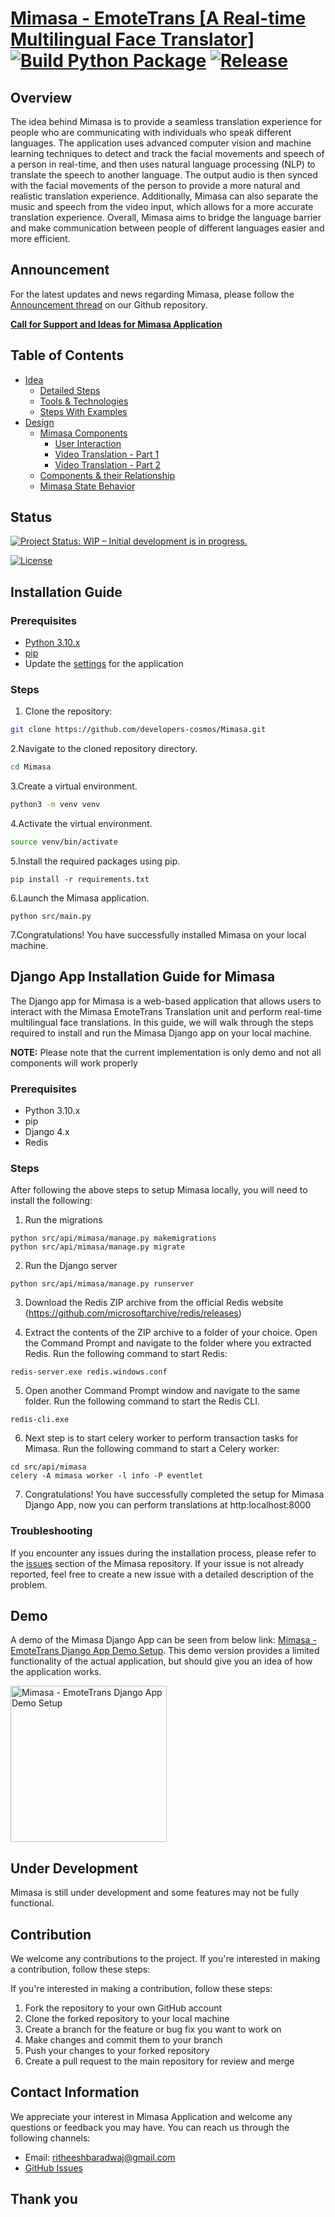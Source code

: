 # [Mimasa - EmoteTrans [A Real-time Multilingual Face Translator]](https://github.com/developers-cosmos/Mimasa) [![Build Python Package](https://github.com/developers-cosmos/Mimasa/actions/workflows/python-build.yml/badge.svg?branch=main)](https://github.com/developers-cosmos/Mimasa/actions/workflows/python-build.yml) [![Release](https://github.com/developers-cosmos/Mimasa/actions/workflows/release.yml/badge.svg)](https://github.com/developers-cosmos/Mimasa/actions/workflows/release.yml)

## Overview

The idea behind Mimasa is to provide a seamless translation experience for people who are communicating with individuals who speak different languages. The application uses advanced computer vision and machine learning techniques to detect and track the facial movements and speech of a person in real-time, and then uses natural language processing (NLP) to translate the speech to another language. The output audio is then synced with the facial movements of the person to provide a more natural and realistic translation experience. Additionally, Mimasa can also separate the music and speech from the video input, which allows for a more accurate translation experience. Overall, Mimasa aims to bridge the language barrier and make communication between people of different languages easier and more efficient.

## Announcement

For the latest updates and news regarding Mimasa, please follow the [Announcement thread](https://github.com/developers-cosmos/Mimasa/discussions/categories/announcements) on our Github repository.

**[Call for Support and Ideas for Mimasa Application](https://github.com/developers-cosmos/Mimasa/discussions/11)**

## Table of Contents

- [Idea](./docs/idea/concept.md)
  - [Detailed Steps](./docs/idea/concept.md/#steps)
  - [Tools & Technologies](./docs/idea/concept.md/#tools--technologies)
  - [Steps With Examples](./docs/idea/concept.md/#overview)
- [Design](./docs/design/DESIGN.md)
  - [Mimasa Components](./docs/design/DESIGN.md/#design-of-mimasa-components)
    - [User Interaction](./docs/design/DESIGN.md#user-uploading-video--requesting-translation)
    - [Video Translation - Part 1](./docs/design/DESIGN.md/#video-translation---part-1)
    - [Video Translation - Part 2](./docs/design/DESIGN.md/#video-translation---part-2)
  - [Components & their Relationship](./docs/design/DESIGN.md#design-of-components)
  - [Mimasa State Behavior](./docs/design/DESIGN.md#mimasa-state-behavior)

## Status

[![Project Status: WIP – Initial development is in progress.](https://www.repostatus.org/badges/latest/wip.svg)](https://www.repostatus.org/#wip)

[![License](https://img.shields.io/badge/License-Apache%202.0-blue.svg)](https://opensource.org/licenses/Apache-2.0)

## Installation Guide

### Prerequisites

- [Python 3.10.x](https://www.python.org/downloads/)
- [pip](https://pip.pypa.io/en/stable/installation/)
- Update the [settings](https://github.com/developers-cosmos/Mimasa/blob/main/src/common/config.py) for the application

### Steps

1. Clone the repository:

```bash
git clone https://github.com/developers-cosmos/Mimasa.git
```

2.Navigate to the cloned repository directory.

```bash
cd Mimasa
```

3.Create a virtual environment.

```bash
python3 -m venv venv
```

4.Activate the virtual environment.

```bash
source venv/bin/activate
```

5.Install the required packages using pip.

```shell
pip install -r requirements.txt
```

6.Launch the Mimasa application.

```shell
python src/main.py
```

7.Congratulations! You have successfully installed Mimasa on your local machine.

## Django App Installation Guide for Mimasa

The Django app for Mimasa is a web-based application that allows users to interact with the Mimasa EmoteTrans Translation unit and perform real-time multilingual face translations. In this guide, we will walk through the steps required to install and run the Mimasa Django app on your local machine.

**NOTE:** Please note that the current implementation is only demo and not all components will work properly

### Prerequisites

- Python 3.10.x
- pip
- Django 4.x
- Redis

### Steps

After following the above steps to setup Mimasa locally, you will need to install the following:

1. Run the migrations

```shell
python src/api/mimasa/manage.py makemigrations
python src/api/mimasa/manage.py migrate
```

2. Run the Django server

```shell
python src/api/mimasa/manage.py runserver
```

3. Download the Redis ZIP archive from the official Redis website (https://github.com/microsoftarchive/redis/releases)

4. Extract the contents of the ZIP archive to a folder of your choice. Open the Command Prompt and navigate to the folder where you extracted Redis.
Run the following command to start Redis:

```shell
redis-server.exe redis.windows.conf
```

5. Open another Command Prompt window and navigate to the same folder. Run the following command to start the Redis CLI.

```shell
redis-cli.exe
```

6. Next step is to start celery worker to perform transaction tasks for Mimasa.
Run the following command to start a Celery worker:

```shell
cd src/api/mimasa
celery -A mimasa worker -l info -P eventlet
```

7. Congratulations! You have successfully completed the setup for Mimasa Django App, now you can perform translations at http:localhost:8000

### Troubleshooting

If you encounter any issues during the installation process, please refer to the [issues](https://github.com/developers-cosmos/Mimasa/issues) section of the Mimasa repository. If your issue is not already reported, feel free to create a new issue with a detailed description of the problem.

## Demo

A demo of the Mimasa Django App can be seen from below link: [Mimasa -EmoteTrans Django App Demo Setup](https://drive.google.com/file/d/1uG8pZMbJExo8oxWyOHEuLonoIt1pZ99S/view?usp=sharing). This demo version provides a limited functionality of the actual application, but should give you an idea of how the application works.

<a href="https://drive.google.com/file/d/1uG8pZMbJExo8oxWyOHEuLonoIt1pZ99S/view">
  <img src="data/images/mimasa-logo.png" alt="Mimasa - EmoteTrans Django App Demo Setup" width="250" height="250">
</a>

## Under Development

Mimasa is still under development and some features may not be fully functional.

## Contribution

We welcome any contributions to the project. If you're interested in making a contribution, follow these steps:

If you're interested in making a contribution, follow these steps:

1. Fork the repository to your own GitHub account
2. Clone the forked repository to your local machine
3. Create a branch for the feature or bug fix you want to work on
4. Make changes and commit them to your branch
5. Push your changes to your forked repository
6. Create a pull request to the main repository for review and merge

## Contact Information

We appreciate your interest in Mimasa Application and welcome any questions or feedback you may have. You can reach us through the following channels:

- Email: ritheeshbaradwaj@gmail.com
- [GitHub Issues](https://github.com/developers-cosmos/Mimasa/issues)

## Thank you
